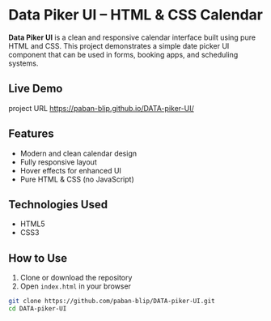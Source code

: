 # Data Piker UI – HTML & CSS Calendar

**Data Piker UI** is a clean and responsive calendar interface built using pure HTML and CSS. This project demonstrates a simple date picker UI component that can be used in forms, booking apps, and scheduling systems.

## Live Demo

project URL https://paban-blip.github.io/DATA-piker-UI/

## Features

- Modern and clean calendar design
- Fully responsive layout
- Hover effects for enhanced UI
- Pure HTML & CSS (no JavaScript)

## Technologies Used

- HTML5
- CSS3

## How to Use

1. Clone or download the repository
2. Open `index.html` in your browser

```bash
git clone https://github.com/paban-blip/DATA-piker-UI.git
cd DATA-piker-UI
